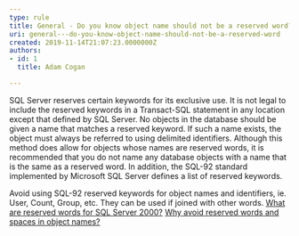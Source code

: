 ```yaml
---
type: rule
title: General - Do you know object name should not be a reserved word?
uri: general---do-you-know-object-name-should-not-be-a-reserved-word
created: 2019-11-14T21:07:23.0000000Z
authors:
- id: 1
  title: Adam Cogan

---
```


 
SQL Server reserves certain keywords for its exclusive use. It is not legal to include the reserved keywords in a Transact-SQL statement in any location except that defined by SQL Server. No objects in the database should be given a name that matches a reserved keyword. If such a name exists, the object must always be referred to using delimited identifiers. Although this method does allow for objects whose names are reserved words, it is recommended that you do not name any database objects with a name that is the same as a reserved word. In addition, the SQL-92 standard implemented by Microsoft SQL Server defines a list of reserved keywords.​​​
 
​Avoid using SQL-92 reserved keywords for object names and identifiers, ie. User, Count, Group, etc. They can be used if joined with other words.
[What are reserved words for SQL Server 2000?](https&#58;//www.ssw.com.au/ssw/KB/KB.asp?KBID=Q931371)
[Why avoid reserved words and spaces in object names?](https&#58;//www.ssw.com.au/ssw/KB/KB.asp?KBID=Q1620415)

